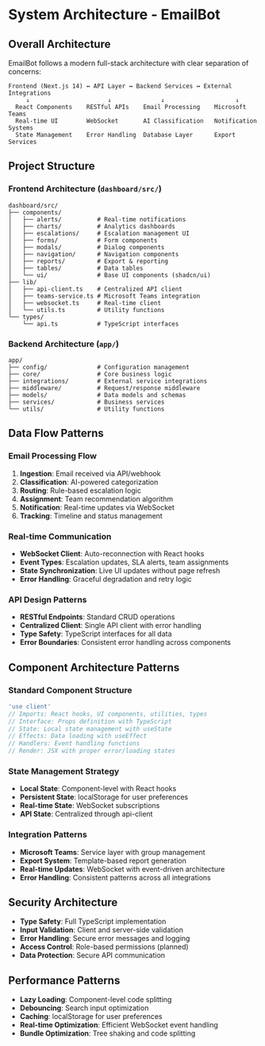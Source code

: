 # System Architecture - EmailBot

## Overall Architecture
EmailBot follows a modern full-stack architecture with clear separation of concerns:

```
Frontend (Next.js 14) ↔ API Layer ↔ Backend Services ↔ External Integrations
     ↓                      ↓              ↓                    ↓
  React Components    RESTful APIs    Email Processing    Microsoft Teams
  Real-time UI        WebSocket       AI Classification   Notification Systems
  State Management    Error Handling  Database Layer      Export Services
```

## Project Structure

### Frontend Architecture (`dashboard/src/`)
```
dashboard/src/
├── components/
│   ├── alerts/          # Real-time notifications
│   ├── charts/          # Analytics dashboards  
│   ├── escalations/     # Escalation management UI
│   ├── forms/           # Form components
│   ├── modals/          # Dialog components
│   ├── navigation/      # Navigation components
│   ├── reports/         # Export & reporting
│   ├── tables/          # Data tables
│   └── ui/              # Base UI components (shadcn/ui)
├── lib/
│   ├── api-client.ts    # Centralized API client
│   ├── teams-service.ts # Microsoft Teams integration
│   ├── websocket.ts     # Real-time client
│   └── utils.ts         # Utility functions
└── types/
    └── api.ts           # TypeScript interfaces
```

### Backend Architecture (`app/`)
```
app/
├── config/              # Configuration management
├── core/                # Core business logic
├── integrations/        # External service integrations
├── middleware/          # Request/response middleware
├── models/              # Data models and schemas
├── services/            # Business services
└── utils/               # Utility functions
```

## Data Flow Patterns

### Email Processing Flow
1. **Ingestion**: Email received via API/webhook
2. **Classification**: AI-powered categorization
3. **Routing**: Rule-based escalation logic
4. **Assignment**: Team recommendation algorithm
5. **Notification**: Real-time updates via WebSocket
6. **Tracking**: Timeline and status management

### Real-time Communication
- **WebSocket Client**: Auto-reconnection with React hooks
- **Event Types**: Escalation updates, SLA alerts, team assignments
- **State Synchronization**: Live UI updates without page refresh
- **Error Handling**: Graceful degradation and retry logic

### API Design Patterns
- **RESTful Endpoints**: Standard CRUD operations
- **Centralized Client**: Single API client with error handling
- **Type Safety**: TypeScript interfaces for all data
- **Error Boundaries**: Consistent error handling across components

## Component Architecture Patterns

### Standard Component Structure
```typescript
'use client'
// Imports: React hooks, UI components, utilities, types
// Interface: Props definition with TypeScript
// State: Local state management with useState
// Effects: Data loading with useEffect
// Handlers: Event handling functions
// Render: JSX with proper error/loading states
```

### State Management Strategy
- **Local State**: Component-level with React hooks
- **Persistent State**: localStorage for user preferences
- **Real-time State**: WebSocket subscriptions
- **API State**: Centralized through api-client

### Integration Patterns
- **Microsoft Teams**: Service layer with group management
- **Export System**: Template-based report generation
- **Real-time Updates**: WebSocket with event-driven architecture
- **Error Handling**: Consistent patterns across all integrations

## Security Architecture
- **Type Safety**: Full TypeScript implementation
- **Input Validation**: Client and server-side validation
- **Error Handling**: Secure error messages and logging
- **Access Control**: Role-based permissions (planned)
- **Data Protection**: Secure API communication

## Performance Patterns
- **Lazy Loading**: Component-level code splitting
- **Debouncing**: Search input optimization
- **Caching**: localStorage for user preferences
- **Real-time Optimization**: Efficient WebSocket event handling
- **Bundle Optimization**: Tree shaking and code splitting 